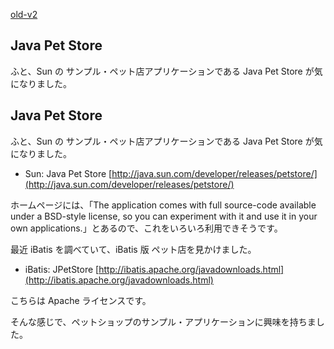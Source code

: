 [old-v2](ig081211-orig.html)

## Java Pet Store

ふと、Sun の サンプル・ペット店アプリケーションである Java Pet Store が気になりました。


## Java Pet Store

ふと、Sun の サンプル・ペット店アプリケーションである Java Pet Store が気になりました。

* Sun: Java Pet Store
  [http://java.sun.com/developer/releases/petstore/](http://java.sun.com/developer/releases/petstore/)

ホームページには、「The application comes with full source-code available under a
BSD-style license, so you can experiment with it and use it in your own
applications.」とあるので、これをいろいろ利用できそうです。

最近 iBatis を調べていて、iBatis 版 ペット店を見かけました。

* iBatis: JPetStore
  [http://ibatis.apache.org/javadownloads.html](http://ibatis.apache.org/javadownloads.html)

こちらは Apache ライセンスです。

そんな感じで、ペットショップのサンプル・アプリケーションに興味を持ちました。